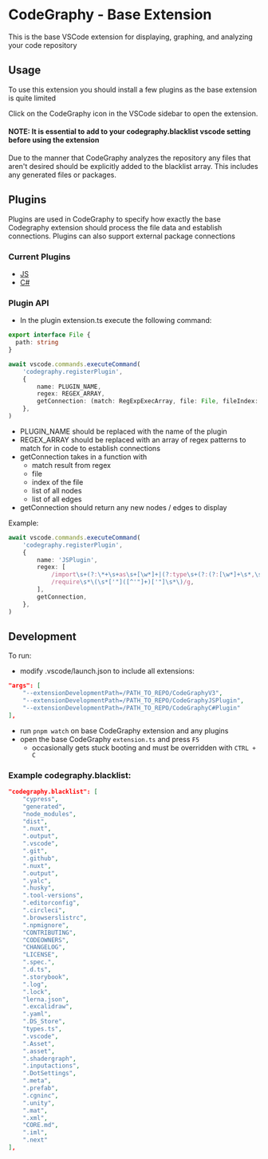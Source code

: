 # CodeGraphy - Base Extension

This is the base VSCode extension for displaying, graphing, and analyzing your code repository

## Usage

To use this extension you should install a few plugins as the base extension is quite limited

Click on the CodeGraphy icon in the VSCode sidebar to open the extension.

#### NOTE: It is essential to add to your codegraphy.blacklist vscode setting before using the extension
Due to the manner that CodeGraphy analyzes the repository any files that aren't desired should be explicitly added to the blacklist array. This includes any generated files or packages.

## Plugins

Plugins are used in CodeGraphy to specify how exactly the base Codegraphy extension should process the file data and establish connections. Plugins can also support external package connections

### Current Plugins

- [JS](https://github.com/joesobo/CodeGraphyJSPlugin)
- [C#](https://github.com/joesobo/CodeGraphyC-PLugin)

### Plugin API

- In the plugin extension.ts execute the following command:

```ts
export interface File {
  path: string
}

await vscode.commands.executeCommand(
	'codegraphy.registerPlugin',
	{
		name: PLUGIN_NAME,
		regex: REGEX_ARRAY,
		getConnection: (match: RegExpExecArray, file: File, fileIndex: number, nodes: Node[], edges: Edge[]) => { nodes: Node[]; edges: Edge[] },
	},
)
```

- PLUGIN_NAME should be replaced with the name of the plugin
- REGEX_ARRAY should be replaced with an array of regex patterns to match for in code to establish connections
- getConnection takes in a function with
	- match result from regex
	- file
	- index of the file
	- list of all nodes
	- list of all edges
- getConnection should return any new nodes / edges to display

Example:

```ts
await vscode.commands.executeCommand(
	'codegraphy.registerPlugin',
	{
		name: 'JSPlugin',
		regex: [
			/import\s+(?:\*+\s+as\s+[\w*]+|(?:type\s+(?:(?:[\w*]+\s*,\s*)?\{[^{}]*\})+|(?:(?:[\w*]+\s*,\s*)?\{[^{}]*\}|[\w*]+)))\s*from\s*['"]([^'"]+)['"]/g,
			/require\s*\(\s*['"]([^'"]+)['"]\s*\)/g,
		],
		getConnection,
	},
)
```

## Development

To run:

- modify .vscode/launch.json to include all extensions:

```json
"args": [
	"--extensionDevelopmentPath=/PATH_TO_REPO/CodeGraphyV3",
	"--extensionDevelopmentPath=/PATH_TO_REPO/CodeGraphyJSPlugin",
	"--extensionDevelopmentPath=/PATH_TO_REPO/CodeGraphyC#Plugin"
],
```

- run `pnpm watch` on base CodeGraphy extension and any plugins
- open the base CodeGraphy `extension.ts` and press `F5`
	- occasionally gets stuck booting and must be overridden with `CTRL + C`

### Example codegraphy.blacklist:

```json
"codegraphy.blacklist": [
	"cypress",
	"generated",
	"node_modules",
	"dist",
	".nuxt",
	".output",
	".vscode",
	".git",
	".github",
	".nuxt",
	".output",
	".yalc",
	".husky",
	".tool-versions",
	".editorconfig",
	".circleci",
	".browserslistrc",
	".npmignore",
	"CONTRIBUTING",
	"CODEOWNERS",
	"CHANGELOG",
	"LICENSE",
	".spec.",
	".d.ts",
	".storybook",
	".log",
	".lock",
	"lerna.json",
	".excalidraw",
	".yaml",
	".DS_Store",
	"types.ts",
	".vscode",
	".Asset",
	".asset",
	".shadergraph",
	".inputactions",
	".DotSettings",
	".meta",
	".prefab",
	".cgninc",
	".unity",
	".mat",
	".xml",
	"CORE.md",
	".iml",
	".next"
],
```
